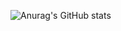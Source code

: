 ![Anurag's GitHub stats](https://github-readme-stats.vercel.app/api?username=yoon3515&show_icons=true&theme=radical)